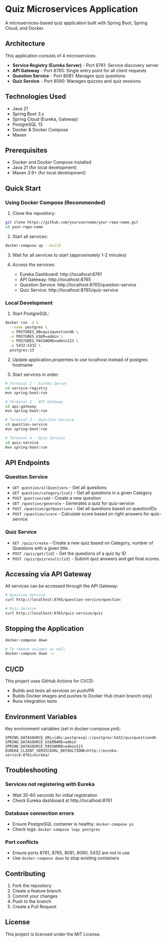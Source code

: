 # Quiz Microservices Application

A microservices-based quiz application built with Spring Boot, Spring Cloud, and Docker.

## Architecture

This application consists of 4 microservices:

- **Service Registry (Eureka Server)** - Port 8761: Service discovery server
- **API Gateway** - Port 8765: Single entry point for all client requests
- **Question Service** - Port 8081: Manages quiz questions
- **Quiz Service** - Port 8090: Manages quizzes and quiz sessions

## Technologies Used

- Java 21
- Spring Boot 3.x
- Spring Cloud (Eureka, Gateway)
- PostgreSQL 13
- Docker & Docker Compose
- Maven

## Prerequisites

- Docker and Docker Compose installed
- Java 21 (for local development)
- Maven 3.9+ (for local development)

## Quick Start

### Using Docker Compose (Recommended)

1. Clone the repository:
```bash
git clone https://github.com/yourusername/your-repo-name.git
cd your-repo-name
```

2. Start all services:
```bash
docker-compose up --build
```

3. Wait for all services to start (approximately 1-2 minutes)

4. Access the services:
   - Eureka Dashboard: http://localhost:8761
   - API Gateway: http://localhost:8765
   - Question Service: http://localhost:8765/question-service
   - Quiz Service: http://localhost:8765/quiz-service

### Local Development

1. Start PostgreSQL:
```bash
docker run -d \
  --name postgres \
  -e POSTGRES_DB=quizquestiondb \
  -e POSTGRES_USER=admin \
  -e POSTGRES_PASSWORD=admin123 \
  -p 5432:5432 \
  postgres:13
```

2. Update application.properties to use localhost instead of postgres hostname

3. Start services in order:
```bash
# Terminal 1 - Eureka Server
cd service-registry
mvn spring-boot:run

# Terminal 2 - API Gateway
cd api-gateway
mvn spring-boot:run

# Terminal 3 - Question Service
cd question-service
mvn spring-boot:run

# Terminal 4 - Quiz Service
cd quiz-service
mvn spring-boot:run
```

## API Endpoints

### Question Service
- `GET question/allQuestions` - Get all questions
- `GET question/category/{cat}` - Get all questions in a given Category
- `POST question/add` - Create a new question
- `GET /question/generate` - Generates a quiz for quiz-service
- `POST /question/getQuestions` - Get all questions based on questionIDs
- `POST /question/score` - Calculate score based on right answers for quiz-service

### Quiz Service
- `GET /quiz/create` - Create a new quiz based on Category, number of Questions with a given title. 
- `POST /quiz/get/{id}` - Get the questions of a quiz by ID
- `POST /quiz/quizresult/{id}` - Submit quiz answers and get final scores.

## Accessing via API Gateway

All services can be accessed through the API Gateway:

```bash
# Question Service
curl http://localhost:8765/question-service/question

# Quiz Service
curl http://localhost:8765/quiz-service/quiz
```

## Stopping the Application

```bash
docker-compose down

# To remove volumes as well
docker-compose down -v
```

## CI/CD

This project uses GitHub Actions for CI/CD:

- Builds and tests all services on push/PR
- Builds Docker images and pushes to Docker Hub (main branch only)
- Runs integration tests

## Environment Variables

Key environment variables (set in docker-compose.yml):

```env
SPRING_DATASOURCE_URL=jdbc:postgresql://postgres:5432/quizquestiondb
SPRING_DATASOURCE_USERNAME=admin
SPRING_DATASOURCE_PASSWORD=admin123
EUREKA_CLIENT_SERVICEURL_DEFAULTZONE=http://eureka-service:8761/eureka/
```

## Troubleshooting

### Services not registering with Eureka
- Wait 30-60 seconds for initial registration
- Check Eureka dashboard at http://localhost:8761

### Database connection errors
- Ensure PostgreSQL container is healthy: `docker-compose ps`
- Check logs: `docker-compose logs postgres`

### Port conflicts
- Ensure ports 8761, 8765, 8081, 8090, 5432 are not in use
- Use `docker-compose down` to stop existing containers

## Contributing

1. Fork the repository
2. Create a feature branch
3. Commit your changes
4. Push to the branch
5. Create a Pull Request

## License

This project is licensed under the MIT License.